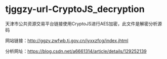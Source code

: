 # tjggzy-url-CryptoJS_decryption
天津市公共资源交易平台链接使用CryptoJS进行AES加密，此文件是解密分析源码



网站链接：http://ggzy.zwfwb.tj.gov.cn/jyxxzfcg/index.jhtml

分析网址：https://blog.csdn.net/a6661314/article/details/129252139
